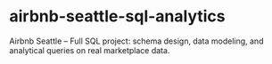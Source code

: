 # airbnb-seattle-sql-analytics
Airbnb Seattle – Full SQL project: schema design, data modeling, and analytical queries on real marketplace data.
